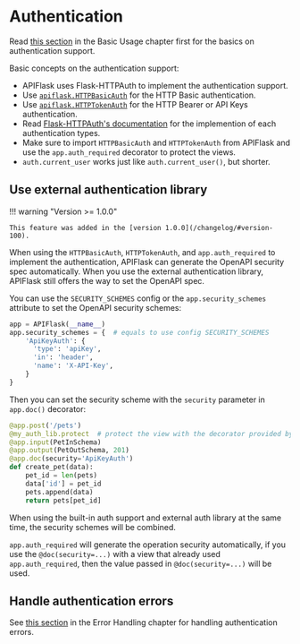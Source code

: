 # Authentication

Read [this section](/usage/#use-appauth_required-to-protect-your-views)
in the Basic Usage chapter first for the basics on authentication support.

Basic concepts on the authentication support:

- APIFlask uses Flask-HTTPAuth to implement the authentication support.
- Use [`apiflask.HTTPBasicAuth`](/api/security/#apiflask.security.HTTPBasicAuth)
  for the HTTP Basic authentication.
- Use [`apiflask.HTTPTokenAuth`](/api/security/#apiflask.security.HTTPTokenAuth)
  for the HTTP Bearer or API Keys authentication.
- Read [Flask-HTTPAuth's documentation](https://flask-httpauth.readthedocs.io/)
  for the implemention of each authentication types.
- Make sure to import `HTTPBasicAuth` and `HTTPTokenAuth` from APIFlask and use the
  `app.auth_required` decorator to protect the views.
- `auth.current_user` works just like `auth.current_user()`, but shorter.


## Use external authentication library

!!! warning "Version >= 1.0.0"

    This feature was added in the [version 1.0.0](/changelog/#version-100).

When using the `HTTPBasicAuth`, `HTTPTokenAuth`, and `app.auth_required` to implement
the authentication, APIFlask can generate the OpenAPI security spec automatically. When
you use the external authentication library, APIFlask still offers the way to set the
OpenAPI spec.

You can use the `SECURITY_SCHEMES` config or the `app.security_schemes` attribute to
set the OpenAPI security schemes:

```python
app = APIFlask(__name__)
app.security_schemes = {  # equals to use config SECURITY_SCHEMES
    'ApiKeyAuth': {
      'type': 'apiKey',
      'in': 'header',
      'name': 'X-API-Key',
    }
}
```

Then you can set the security scheme with the `security` parameter in `app.doc()` decorator:

```python hl_lines="5"
@app.post('/pets')
@my_auth_lib.protect  # protect the view with the decorator provided by external authentication library
@app.input(PetInSchema)
@app.output(PetOutSchema, 201)
@app.doc(security='ApiKeyAuth')
def create_pet(data):
    pet_id = len(pets)
    data['id'] = pet_id
    pets.append(data)
    return pets[pet_id]
```

When using the built-in auth support and external auth library at the same time, the security schemes
will be combined.

`app.auth_required` will generate the operation security automatically, if you use the `@doc(security=...)`
with a view that already used `app.auth_required`, then the value passed in `@doc(security=...)` will be used.


## Handle authentication errors

See [this section](/error-handling/#handling-authentication-errors) in the Error Handling chapter for
handling authentication errors.
